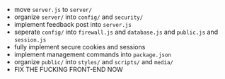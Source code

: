 
* move `server.js` to `server/`
* organize `server/` into `config/` and `security/`
* implement feedback post into `server.js`
* seperate `config/` into `firewall.js` and `database.js` and `public.js` and `session.js`
* fully implement secure cookies and sessions
* implement management commands into `package.json`
* organize `public/` into `styles/` and `scripts/` and `media/`
* FIX THE FUCKING FRONT-END NOW
